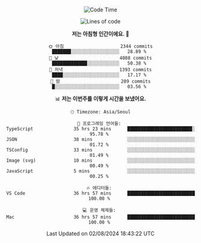 <div align="center">

<br />

 <!--START_SECTION:waka-->
![Code Time](http://img.shields.io/badge/Code%20Time-2%2C877%20hrs%2057%20mins-blue)

![Lines of code](https://img.shields.io/badge/%EC%A0%80%EB%8A%94%20%EC%97%AC%ED%83%9C%EA%B9%8C%EC%A7%80%20-4.1%20million%20%EC%A4%84%EC%9D%98%20%EC%BD%94%EB%93%9C%EB%A5%BC%20%EC%9E%91%EC%84%B1%ED%96%88%EC%96%B4%EC%9A%94.-blue)

**저는 아침형 인간이에요. 🐤** 

```text
🌞 아침                     2344 commits        ███████░░░░░░░░░░░░░░░░░░   28.89 % 
🌆 낮　                     4088 commits        █████████████░░░░░░░░░░░░   50.38 % 
🌃 저녁                     1393 commits        ████░░░░░░░░░░░░░░░░░░░░░   17.17 % 
🌙 밤　                     289 commits         █░░░░░░░░░░░░░░░░░░░░░░░░   03.56 % 
```


📊 **저는 이번주를 이렇게 시간을 보냈어요.** 

```text
🕑︎ Timezone: Asia/Seoul

💬 프로그래밍 언어들: 
TypeScript               35 hrs 23 mins      ████████████████████████░   95.78 % 
JSON                     38 mins             ░░░░░░░░░░░░░░░░░░░░░░░░░   01.72 % 
TSConfig                 33 mins             ░░░░░░░░░░░░░░░░░░░░░░░░░   01.49 % 
Image (svg)              10 mins             ░░░░░░░░░░░░░░░░░░░░░░░░░   00.49 % 
JavaScript               5 mins              ░░░░░░░░░░░░░░░░░░░░░░░░░   00.25 % 

🔥 에디터들: 
VS Code                  36 hrs 57 mins      █████████████████████████   100.00 % 

💻 운영 체제들: 
Mac                      36 hrs 57 mins      █████████████████████████   100.00 % 
```


 Last Updated on 02/08/2024 18:43:22 UTC
<!--END_SECTION:waka-->

</div>
